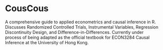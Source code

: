 # CousCous
A comprehensive guide to applied econometrics and causal inference in R. Discusses Randomized Controlled Trials, Instrumental Variables, Regression Discontinuity Design, and Difference-in-Differences. Currently under process of being adapted as the official textbook for ECON3284 Causal Inference at the University of Hong Kong.
